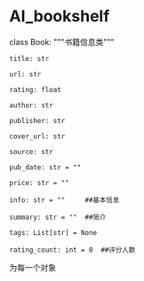 # AI_bookshelf
class Book:
    """书籍信息类"""
   
    title: str
    
    url: str
    
    rating: float
   
    author: str
   
    publisher: str
   
    cover_url: str
    
    source: str
    
    pub_date: str = ""
    
    price: str = ""
    
    info: str = ""     ##基本信息
    
    summary: str = ""  ##简介
    
    tags: List[str] = None  
    
    rating_count: int = 0  ##评分人数
为每一个对象

